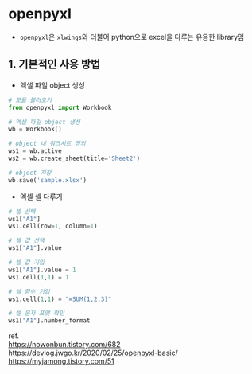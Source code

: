 # openpyxl

- `openpyxl`은 `xlwings`와 더불어 python으로 excel을 다루는 유용한 library임

## 1. 기본적인 사용 방법
- 액샐 파일 object 생성
```python
# 모듈 불러오기
from openpyxl import Workbook

# 엑셀 파일 object 생성
wb = Workbook()

# object 내 워크시트 정의
ws1 = wb.active
ws2 = wb.create_sheet(title='Sheet2')

# object 저장
wb.save('sample.xlsx')
```

- 엑셀 셀 다루기
```python
# 셀 선택
ws1["A1"]
ws1.cell(row=1, column=1)

# 셀 값 선택
ws1["A1"].value

# 셀 값 기입
ws1["A1"].value = 1
ws1.cell(1,1) = 1

# 셀 함수 기입
ws1.cell(1,1) = "=SUM(1,2,3)"

# 셀 문자 포맷 확인
ws1["A1"].number_format
```

ref.  
https://nowonbun.tistory.com/682
https://devlog.jwgo.kr/2020/02/25/openpyxl-basic/  
https://myjamong.tistory.com/51
